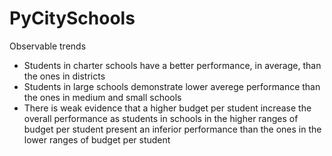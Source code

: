 # PyCitySchools

Observable trends
- Students in charter schools have a better performance, in average, than the ones in districts
- Students in large schools demonstrate lower averege performance than the ones in medium and small schools
- There is weak evidence that a higher budget per student increase the overall performance as students in schools
in the higher ranges of budget per student present an inferior performance than the ones in the lower ranges of budget per student
